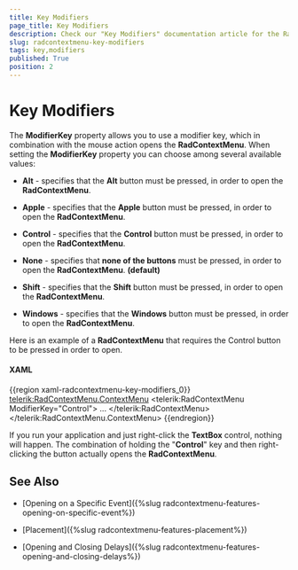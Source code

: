 ```yaml
---
title: Key Modifiers
page_title: Key Modifiers
description: Check our "Key Modifiers" documentation article for the RadContextMenu WPF control.
slug: radcontextmenu-key-modifiers
tags: key,modifiers
published: True
position: 2
---
```


# Key Modifiers

The __ModifierKey__ property allows you to use a modifier key, which in combination with the mouse action opens the __RadContextMenu__. When setting the __ModifierKey__ property you can choose among several available values:

* __Alt__ - specifies that the __Alt__ button must be pressed, in order to open the __RadContextMenu__.

* __Apple__ - specifies that the __Apple__ button must be pressed, in order to open the __RadContextMenu__.

* __Control__ - specifies that the __Control__ button must be pressed, in order to open the __RadContextMenu__.

* __None__ - specifies that __none of the buttons__ must be pressed, in order to open the __RadContextMenu__. __(default)__

* __Shift__ - specifies that the __Shift__ button must be pressed, in order to open the __RadContextMenu__.

* __Windows__ - specifies that the __Windows__ button must be pressed, in order to open the __RadContextMenu__.

Here is an example of a __RadContextMenu__ that requires the Control button to be pressed in order to open.

#### __XAML__

{{region xaml-radcontextmenu-key-modifiers_0}}
	<TextBox Width="200"
	 VerticalAlignment="Top">
	    <telerik:RadContextMenu.ContextMenu>
	        <telerik:RadContextMenu ModifierKey="Control">
	            ...
	        </telerik:RadContextMenu>
	    </telerik:RadContextMenu.ContextMenu>
	</TextBox>
{{endregion}}

If you run your application and just right-click the __TextBox__ control, nothing will happen. The combination of holding the "__Control__" key and then right-clicking the button actually opens the __RadContextMenu__.

## See Also

 * [Opening on a Specific Event]({%slug radcontextmenu-features-opening-on-specific-event%})

 * [Placement]({%slug radcontextmenu-features-placement%})

 * [Opening and Closing Delays]({%slug radcontextmenu-features-opening-and-closing-delays%})
